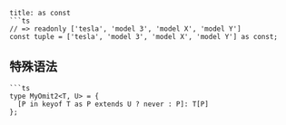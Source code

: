 ```ad-tip
title: as const
```ts
// => readonly ['tesla', 'model 3', 'model X', 'model Y'] 
const tuple = ['tesla', 'model 3', 'model X', 'model Y'] as const;
```

## 特殊语法

```ad-tip
```ts
type MyOmit2<T, U> = {
  [P in keyof T as P extends U ? never : P]: T[P]
};
```